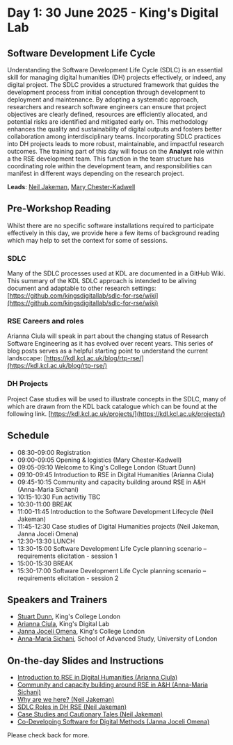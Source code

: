 # Day 1: 30 June 2025 - King's Digital Lab

## Software Development Life Cycle

Understanding the Software Development Life Cycle (SDLC) is an essential skill for managing digital humanities (DH) projects effectively, or indeed, any digital project. The SDLC provides a structured framework that guides the development process from initial conception through development to deployment and maintenance. By adopting a systematic approach, researchers and research software engineers can ensure that project objectives are clearly defined, resources are efficiently allocated, and potential risks are identified and mitigated early on. This methodology enhances the quality and sustainability of digital outputs and fosters better collaboration among interdisciplinary teams. Incorporating SDLC practices into DH projects leads to more robust, maintainable, and impactful research outcomes. The training part of this day will focus on the **Analyst** role within a the RSE development team. This function in the team structure has coordinating role within the development team, and responsibilities can manifest in different ways depending on the research project.

**Leads**: [Neil Jakeman](https://kdl.kcl.ac.uk/about/people/neil-jakeman/), [Mary Chester-Kadwell](https://kdl.kcl.ac.uk/about/people/mary-chester-kadwell/)

## Pre-Workshop Reading

Whilst there are no specific software installations required to participate effectively in this day, we provide here a few items of background reading which may help to set the context for some of sessions.

### SDLC 
Many of the SDLC processes used at KDL are documented in a GitHub Wiki. This summary of the KDL SDLC approach is intended to be aliving document and adaptable to other research settings:
[https://github.com/kingsdigitallab/sdlc-for-rse/wiki](https://github.com/kingsdigitallab/sdlc-for-rse/wiki)

### RSE Careers and roles
Arianna Ciula will speak in part about the changing status of Research Software Engineering as it has evolved over recent years. This series of blog posts serves as a helpful starting point to understand the current landsccape:
[https://kdl.kcl.ac.uk/blog/rtp-rse/](https://kdl.kcl.ac.uk/blog/rtp-rse/)

### DH Projects
Project Case studies will be used to illustrate concepts in the SDLC, many of which are drawn from the KDL back catalogue which can be found at the following link.
[https://kdl.kcl.ac.uk/projects/](https://kdl.kcl.ac.uk/projects/)


## Schedule

- 08:30-09:00 Registration
- 09:00-09:05 Opening & logistics (Mary Chester-Kadwell)
- 09:05-09:10 Welcome to King's College London (Stuart Dunn)
- 09.10-09:45 Introduction to RSE in Digital Humanities (Arianna Ciula)
- 09:45-10:15 Community and capacity building around RSE in A&H (Anna-Maria Sichani)
- 10:15-10:30 Fun activitiy TBC
- 10:30-11:00 BREAK
- 11:00-11:45 Introduction to the Software Development Lifecycle (Neil Jakeman)
- 11:45-12:30 Case studies of Digital Humanities projects (Neil Jakeman, Janna Joceli Omena)
- 12:30-13:30 LUNCH
- 13:30-15:00 Software Development Life Cycle planning scenario – requirements elicitation - session 1
- 15:00-15:30 BREAK
- 15:30-17:00 Software Development Life Cycle planning scenario – requirements elicitation - session 2

## Speakers and Trainers

- [Stuart Dunn](https://www.kcl.ac.uk/people/stuart-dunn), King's College London
- [Arianna Ciula](https://kdl.kcl.ac.uk/about/people/arianna-ciula/), King's Digital Lab
- [Janna Joceli Omena](https://www.kcl.ac.uk/people/janna-joceli-omena), King's College London
- [Anna-Maria Sichani](https://amsichani.github.io/), School of Advanced Study, University of London

## On-the-day Slides and Instructions

- [Introduction to RSE in Digital Humanities (Arianna Ciula)](https://github.com/kingsdigitallab/dh-rse-summer-school-2025/blob/main/Day%201/aciula_2025.pdf)
- [Community and capacity building around RSE in A&H (Anna-Maria Sichani)](https://github.com/kingsdigitallab/dh-rse-summer-school-2025/blob/main/Day%201/Anna-Maria-RSE_AH_RSEsummerschool2025.pptx)
- [Why are we here? (Neil Jakeman)](https://github.com/kingsdigitallab/dh-rse-summer-school-2025/blob/main/Day%201/Summer%20School%20KDL%20Intro%20Slides%20and%20SDLC%202025.pdf)
- [SDLC Roles in DH RSE (Neil Jakeman)](https://github.com/kingsdigitallab/dh-rse-summer-school-2025/blob/main/Day%201/Summer%20School%20KDL%20SLDC%20Roles.pdf)
- [Case Studies and Cautionary Tales (Neil Jakeman)](https://github.com/kingsdigitallab/dh-rse-summer-school-2025/blob/main/Day%201/Summer%20School%20KDL%20Problem%20Projects.pdf)
- [Co-Developing Software for Digital Methods (Janna Joceli Omena)](https://github.com/kingsdigitallab/dh-rse-summer-school-2025/blob/main/Day%201/Technical%20Expertise%20in%20Co-Developing%20Software%20for%20Digital%20Methods%20Research.pdf)

Please check back for more.
